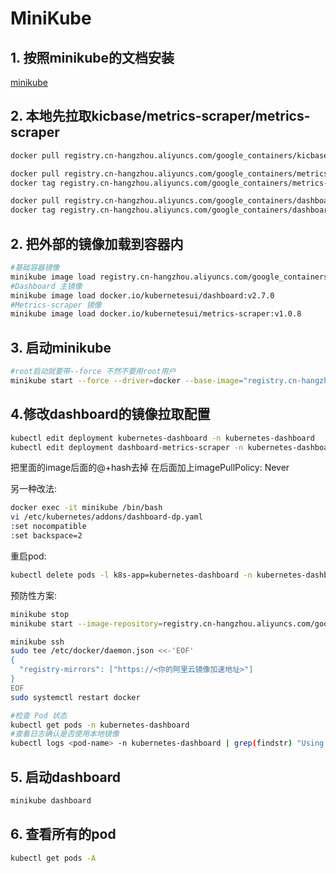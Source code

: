# MiniKube

## 1. 按照minikube的文档安装
 [minikube](https://minikube.sigs.k8s.io/docs/)

## 2. 本地先拉取kicbase/metrics-scraper/metrics-scraper
```bash
docker pull registry.cn-hangzhou.aliyuncs.com/google_containers/kicbase:v0.0.47

docker pull registry.cn-hangzhou.aliyuncs.com/google_containers/metrics-scraper:v1.0.8
docker tag registry.cn-hangzhou.aliyuncs.com/google_containers/metrics-scraper:v1.0.8 docker.io/kubernetesui/metrics-scraper:v1.0.8

docker pull registry.cn-hangzhou.aliyuncs.com/google_containers/dashboard:v2.7.0
docker tag registry.cn-hangzhou.aliyuncs.com/google_containers/dashboard:v2.7.0 docker.io/kubernetesui/dashboard:v2.7.0
```

## 2. 把外部的镜像加载到容器内
```bash
#基础容器镜像
minikube image load registry.cn-hangzhou.aliyuncs.com/google_containers/kicbase:v0.0.47
#Dashboard 主镜像
minikube image load docker.io/kubernetesui/dashboard:v2.7.0
#Metrics-scraper 镜像
minikube image load docker.io/kubernetesui/metrics-scraper:v1.0.8
```

## 3. 启动minikube
```bash
#root启动就要带--force 不然不要用root用户
minikube start --force --driver=docker --base-image="registry.cn-hangzhou.aliyuncs.com/google_containers/kicbase:v0.0.47" --image-mirror-country='cn' --image-repository='registry.cn-hangzhou.aliyuncs.com/google_containers' --kubernetes-version=v1.23.9
```

## 4.修改dashboard的镜像拉取配置
```bash
kubectl edit deployment kubernetes-dashboard -n kubernetes-dashboard
kubectl edit deployment dashboard-metrics-scraper -n kubernetes-dashboard
```
把里面的image后面的@+hash去掉
在后面加上imagePullPolicy: Never

另一种改法:
```bash
docker exec -it minikube /bin/bash
vi /etc/kubernetes/addons/dashboard-dp.yaml
:set nocompatible
:set backspace=2
```

重启pod:
```bash
kubectl delete pods -l k8s-app=kubernetes-dashboard -n kubernetes-dashboard
```

预防性方案:
```bash
minikube stop
minikube start --image-repository=registry.cn-hangzhou.aliyuncs.com/google_containers

minikube ssh
sudo tee /etc/docker/daemon.json <<-'EOF'
{
  "registry-mirrors": ["https://<你的阿里云镜像加速地址>"]
}
EOF
sudo systemctl restart docker

#检查 Pod 状态
kubectl get pods -n kubernetes-dashboard
#查看日志确认是否使用本地镜像
kubectl logs <pod-name> -n kubernetes-dashboard | grep(findstr) "Using local image"
```
## 5. 启动dashboard
```bash
minikube dashboard
```

## 6. 查看所有的pod
```bash
kubectl get pods -A
```
